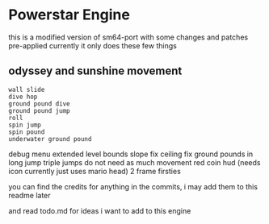 # Powerstar Engine
this is a modified version of sm64-port with some changes and patches pre-applied
currently it only does these few things

## odyssey and sunshine movement
	wall slide
	dive hop
	ground pound dive
	ground pound jump
	roll
	spin jump
	spin pound
	underwater ground pound

debug menu
extended level bounds
slope fix
ceiling fix
ground pounds in long jump
triple jumps do not need as much movement
red coin hud (needs icon currently just uses mario head)
2 frame firsties

you can find the credits for anything in the commits, i may add them to this readme later

and read todo.md for ideas i want to add to this engine